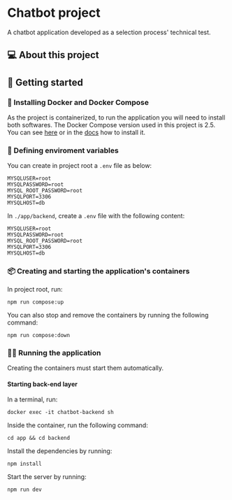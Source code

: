 # Chatbot project
A chatbot application developed as a selection process' technical test.

## 💻 About this project

## 🏁 Getting started
### 🐳 Installing Docker and Docker Compose
As the project is containerized, to run the application you will need to install both softwares. The Docker Compose version used in this project is 2.5. 
You can see [here](https://www.digitalocean.com/community/tutorials/how-to-install-and-use-docker-compose-on-ubuntu-20-04-pt) or in the [docs](https://docs.docker.com/compose/install/) how to install it.

### 🌱 Defining enviroment variables
You can create in project root a `.env` file as below:
```
MYSQLUSER=root
MYSQLPASSWORD=root
MYSQL_ROOT_PASSWORD=root
MYSQLPORT=3306 
MYSQLHOST=db
```
In `./app/backend`, create a `.env` file with the following content:
```
MYSQLUSER=root
MYSQLPASSWORD=root
MYSQL_ROOT_PASSWORD=root
MYSQLPORT=3306 
MYSQLHOST=db
```

### 📦 Creating and starting the application's containers
In project root, run:
```
npm run compose:up
``` 
You can also stop and remove the containers by running the following command:
```
npm run compose:down
```

### 🏃‍♀️ Running the application
Creating the containers must start them automatically.
#### Starting back-end layer
In a terminal, run:
```
docker exec -it chatbot-backend sh
```
Inside the container, run the following command:
```
cd app && cd backend
```
Install the dependencies by running:
```
npm install
```
Start the server by running:
```
npm run dev
```
